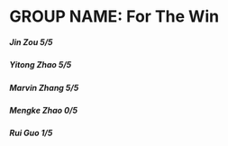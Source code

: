 # GROUP NAME: For The Win


##### Jin Zou 		  5/5 

##### Yitong Zhao		5/5

##### Marvin Zhang	5/5

##### Mengke Zhao	  0/5

##### Rui Guo		    1/5
